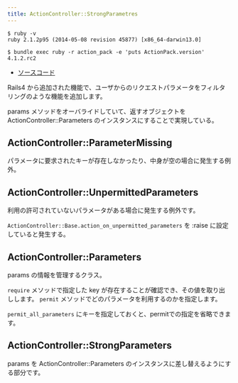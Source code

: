 ```yaml
---
title: ActionController::StrongParametres
---
```


```
$ ruby -v
ruby 2.1.2p95 (2014-05-08 revision 45877) [x86_64-darwin13.0]
```

```
$ bundle exec ruby -r action_pack -e 'puts ActionPack.version'
4.1.2.rc2
```

* [ソースコード](https://github.com/rails/rails/blob/v4.1.2.rc2/actionpack/lib/action_controller/metal/strong_parameters.rb)

Rails4 から追加された機能で、ユーザからのリクエストパラメータをフィルタリングのような機能を追加します。

params メソッドをオーバライドしていて、返すオブジェクトを ActionController::Parameters のインスタンスにすることで実現している。

ActionController::ParameterMissing
--------------------------------------------------------------------------------

パラメータに要求されたキーが存在しなかったり、中身が空の場合に発生する例外。

ActionController::UnpermittedParameters
--------------------------------------------------------------------------------

利用の許可されていないパラメータがある場合に発生する例外です。

 `ActionController::Base.action_on_unpermitted_parameters` を :raise に設定していると発生する。


ActionController::Parameters
--------------------------------------------------------------------------------

params の情報を管理するクラス。

`require` メソッドで指定した key が存在することが確認でき、その値を取り出しします。
`permit` メソッドでどのパラメータを利用するのかを指定します。

`permit_all_parameters` にキーを指定しておくと、permitでの指定を省略できます。

ActionController::StrongParameters
--------------------------------------------------------------------------------

params を ActionController::Parameters のインスタンスに差し替えるようにする部分です。
